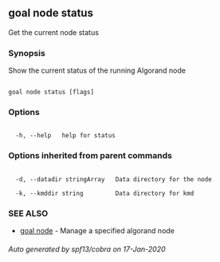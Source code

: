 ## goal node status



Get the current node status



### Synopsis



Show the current status of the running Algorand node



```

goal node status [flags]

```



### Options



```

  -h, --help   help for status

```



### Options inherited from parent commands



```

  -d, --datadir stringArray   Data directory for the node

  -k, --kmddir string         Data directory for kmd

```



### SEE ALSO



* [goal node](../node/)	 - Manage a specified algorand node


###### Auto generated by spf13/cobra on 17-Jan-2020

